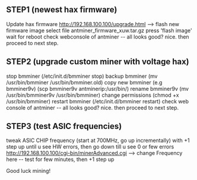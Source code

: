 STEP1 (newest hax firmware)
-----
Update hax firmware
http://192.168.100.100/upgrade.html --> flash new firmware image
select file antminer_firmware_xuw.tar.gz
press 'flash image'
wait for reboot
check webconsole of antminer -- all looks good? nice. then proceed to next step.

STEP2 (upgrade custom miner with voltage hax)
-----
stop bmminer (/etc/init.d/bmminer stop)
backup bmminer (mv /usr/bin/bmminer /usr/bin/bmminer.old)
copy new bmminer (e.g bmminer9v) (scp bmminer9v antminerip:/usr/bin/)
rename bmminer9v (mv /usr/bin/bmminer9v /usr/bin/bmminer)
change permissions (chmod +x /usr/bin/bmminer)
restart bmminer (/etc/init.d/bmminer restart)
check web console of antminer -- all looks good? nice. then proceed to next step.

STEP3 (test ASIC frequencies)
-----
tweak ASIC CHIP frequency (start at 700MHz, go up incrementally) with +1 step up until u see HW errors, then go down till u see 0 or few errors
http://192.168.100.100/cgi-bin/minerAdvanced.cgi --> change Frequency here -- test for few minutes, then +1 step up


Good luck mining!
